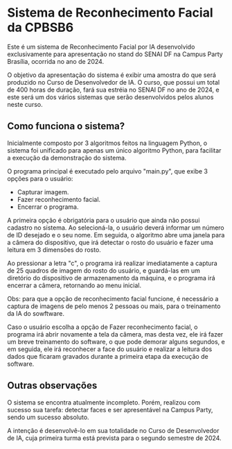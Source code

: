 # Sistema de Reconhecimento Facial da CPBSB6

Este é um sistema de Reconhecimento Facial por IA desenvolvido exclusivamente para apresentação no stand do SENAI DF na Campus Party Brasília, ocorrida no ano de 2024.

O objetivo da apresentação do sistema é exibir uma amostra do que será produzido no Curso de Desenvolvedor de IA. O curso, que possui um total de 400 horas de duração, fará sua estréia no SENAI DF no ano de 2024, e este será um dos vários sistemas que serão desenvolvidos pelos alunos neste curso.

## Como funciona o sistema?

Inicialmente composto por 3 algoritmos feitos na linguagem Python, o sistema foi unificado para apenas um único algoritmo Python, para facilitar a execução da demonstração do sistema.

O programa principal é executado pelo arquivo "main.py", que exibe 3 opções para o usuário:

- Capturar imagem.
- Fazer reconhecimento facial.
- Encerrar o programa.

A primeira opção é obrigatória para o usuário que ainda não possui cadastro no sistema. Ao selecioná-la, o usuário deverá informar um número de ID desejado e o seu nome. Em seguida, o algoritmo abre uma janela para a câmera do dispositivo, que irá detectar o rosto do usuário e fazer uma leitura em 3 dimensões do rosto.

Ao pressionar a letra "c", o programa irá realizar imediatamente a captura de 25 quadros de imagem do rosto do usuário, e guardá-las em um diretório do dispositivo de armazenamento da máquina, e o programa irá encerrar a câmera, retornando ao menu inicial.

Obs: para que a opção de reconhecimento facial funcione, é necessário a captura de imagens de pelo menos 2 pessoas ou mais, para o treinamento da IA do sowftware.

Caso o usuário escolha a opção de Fazer reconhecimento facial, o programa irá abrir novamente a tela da câmera, mas desta vez, ele irá fazer um breve treinamento do software, o que pode demorar alguns segundos, e em seguida, ele irá reconhecer a face do usuário e realizar a leitura dos dados que ficaram gravados durante a primeira etapa da execução de software.

## Outras observações

O sistema se encontra atualmente incompleto. Porém, realizou com sucesso sua tarefa: detectar faces e ser apresentável na Campus Party, sendo um sucesso absoluto.

A intenção é desenvolvê-lo em sua totalidade no Curso de Desenvolvedor de IA, cuja primeira turma está prevista para o segundo semestre de 2024.
